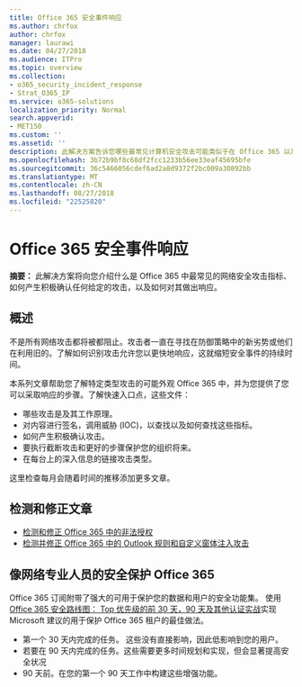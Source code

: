 ```yaml
---
title: Office 365 安全事件响应
ms.author: chrfox
author: chrfox
manager: laurawi
ms.date: 04/27/2018
ms.audience: ITPro
ms.topic: overview
ms.collection:
- o365_security_incident_response
- Strat_O365_IP
ms.service: o365-solutions
localization_priority: Normal
search.appverid:
- MET150
ms.custom: ''
ms.assetid: ''
description: 此解决方案告诉您哪些最常见计算机安全攻击可能类似于在 Office 365 以及如何对其进行响应
ms.openlocfilehash: 3b72b9bf8c68df2fcc1233b56ee33eaf45695bfe
ms.sourcegitcommit: 36c5466056cdef6ad2a8d9372f2bc009a30892bb
ms.translationtype: MT
ms.contentlocale: zh-CN
ms.lasthandoff: 08/27/2018
ms.locfileid: "22525820"
---
```

# <a name="office-365-security-incident-response"></a>Office 365 安全事件响应

 **摘要：** 此解决方案将向您介绍什么是 Office 365 中最常见的网络安全攻击指标、 如何产生积极确认任何给定的攻击，以及如何对其做出响应。
  
## <a name="overview"></a>概述
不是所有网络攻击都将被都阻止。攻击者一直在寻找在防御策略中的新劣势或他们在利用旧的。了解如何识别攻击允许您以更快地响应，这就缩短安全事件的持续时间。

本系列文章帮助您了解特定类型攻击的可能外观 Office 365 中，并为您提供了您可以采取响应的步骤。了解快速入口点，这些文件：
 
- 哪些攻击是及其工作原理。
- 对内容进行签名，调用威胁 (IOC)，以查找以及如何查找这些指标。
- 如何产生积极确认攻击。
- 要执行截断攻击和更好的步骤保护您的组织将来。
- 在每台上的深入信息的链接攻击类型。

这里检查每月会随着时间的推移添加更多文章。

## <a name="detect-and-remediate-articles"></a>检测和修正文章
- [检测和修正 Office 365 中的非法授权](detect-and-remediate-illicit-consent-grants.md)
- [检测并修正 Office 365 中的 Outlook 规则和自定义窗体注入攻击](detect-and-remediate-outlook-rules-forms-attack.md)
 
## <a name="secure-office-365-like-a-cybersecurity-pro"></a>像网络专业人员的安全保护 Office 365
Office 365 订阅附带了强大的可用于保护您的数据和用户的安全功能集。 使用[Office 365 安全路线图： Top 优先级的前 30 天，90 天及其他认证实战](https://support.office.com/article/Office-365-security-roadmap-Top-priorities-for-the-first-30-days-90-days-and-beyond-28c86a1c-e4dd-4aad-a2a6-c768a21cb352)实现 Microsoft 建议的用于保护 Office 365 租户的最佳做法。
- 第一个 30 天内完成的任务。 这些没有直接影响，因此低影响到您的用户。
- 若要在 90 天内完成的任务。这些需要更多时间规划和实现，但会显著提高安全状况
- 90 天前。在您的第一个 90 天工作中构建这些增强功能。







